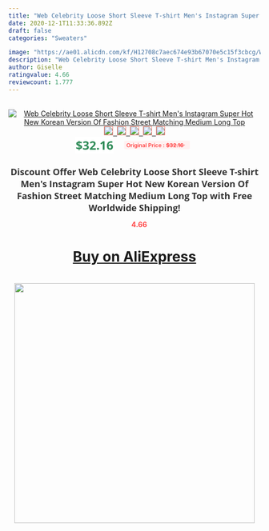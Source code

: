 ```yaml
---
title: "Web Celebrity Loose Short Sleeve T-shirt Men's Instagram Super Hot New Korean Version Of Fashion Street Matching Medium Long Top"
date: 2020-12-1T11:33:36.892Z
draft: false
categories: "Sweaters"

image: "https://ae01.alicdn.com/kf/H12708c7aec674e93b67070e5c15f3cbcg/Web-Celebrity-Loose-Short-Sleeve-T-shirt-Men-s-Instagram-Super-Hot-New-Korean-Version-Of.jpg"
description: "Web Celebrity Loose Short Sleeve T-shirt Men's Instagram Super Hot New Korean Version Of Fashion Street Matching Medium Long Top"
author: Giselle
ratingvalue: 4.66
reviewcount: 1.777
---
```

<br>
<div style="text-align: center;">
<a href="https://s.click.aliexpress.com/e/_Ade85P" target="_blank" rel="nofollow noopener noreferrer"><img alt="Web Celebrity Loose Short Sleeve T-shirt Men's Instagram Super Hot New Korean Version Of Fashion Street Matching Medium Long Top" class="magnifier-image" src="https://ae01.alicdn.com/kf/H12708c7aec674e93b67070e5c15f3cbcg/Web-Celebrity-Loose-Short-Sleeve-T-shirt-Men-s-Instagram-Super-Hot-New-Korean-Version-Of.jpg_640x640.jpg">
<br>
<img style="border:1px solid salmon" src="https://ae01.alicdn.com/kf/H12708c7aec674e93b67070e5c15f3cbcg/Web-Celebrity-Loose-Short-Sleeve-T-shirt-Men-s-Instagram-Super-Hot-New-Korean-Version-Of.jpg_120x120.jpg">&nbsp;&nbsp;<img style="border:1px solid salmon" src="https://ae01.alicdn.com/kf/H0b855a642cf043759b65cec8e3d895b2o/Web-Celebrity-Loose-Short-Sleeve-T-shirt-Men-s-Instagram-Super-Hot-New-Korean-Version-Of.jpg_120x120.jpg">&nbsp;&nbsp;<img style="border:1px solid salmon" src="https://ae01.alicdn.com/kf/H7faa6ed25d4d4aeeb807f1f0c86dae79g/Web-Celebrity-Loose-Short-Sleeve-T-shirt-Men-s-Instagram-Super-Hot-New-Korean-Version-Of.jpg_120x120.jpg">&nbsp;&nbsp;<img style="border:1px solid salmon" src="https://ae01.alicdn.com/kf/Hce10524367cc4ceba11af1f468c667cdo/Web-Celebrity-Loose-Short-Sleeve-T-shirt-Men-s-Instagram-Super-Hot-New-Korean-Version-Of.jpg_120x120.jpg">&nbsp;&nbsp;<img style="border:1px solid salmon" src="https://ae01.alicdn.com/kf/H14c76df39f2048399884025f09d42df29/Web-Celebrity-Loose-Short-Sleeve-T-shirt-Men-s-Instagram-Super-Hot-New-Korean-Version-Of.jpg_120x120.jpg"></a></div><br0>
<div style="text-align: center;"><span style="background-color: white; border: 0px; box-sizing: border-box; color: seagreen; display: inline-block; font-family: &quot;open sans&quot; , &quot;arial&quot; , &quot;helvetica&quot; , sans-serif , &quot;heiti&quot;; font-size: 24px; font-stretch: inherit; font-weight: 700; line-height: inherit; margin: 0px 10px 0px 0px; padding: 0px; vertical-align: middle;">$32.16 </span>
<span style="background: rgb(255 , 241 , 241); border-radius: 3px; border: 0px; box-sizing: border-box; color: #ff4747; display: inline-block; font-family: inherit; font-size: 12px; font-stretch: inherit; font-style: inherit; font-variant: inherit; font-weight: 600; line-height: inherit; margin: 0px; padding: 2px 5px; transform: scale(0.9); vertical-align: middle;">Original Price : <b style="text-decoration: line-through;">$32.16 </b> &nbsp;&nbsp;</span></div>
<h1 style="color: #333333; display: inline-block; font-family: &quot;open sans&quot; , &quot;arial&quot; , &quot;helvetica&quot; , sans-serif , &quot;heiti&quot;; font-size: 18px; font-stretch: inherit; font-weight: 700; text-align: center;">Discount Offer Web Celebrity Loose Short Sleeve T-shirt Men's Instagram Super Hot New Korean Version Of Fashion Street Matching Medium Long Top with Free Worldwide Shipping!</h1>
<div style="color: #ff4747; text-align: center;">
<img src="https://4.bp.blogspot.com/-M0ZcTcb-5uY/XleCXlxnR4I/AAAAAAAAAEc/OrjgMkXV1oMQFaCRZj5HQwOCBcu3w1FegCPcBGAYYCw/s1600/star.png" style="height: 15px;">&nbsp;<b>4.66</b></div>
<div class="button_cont" align="center"><a class="buynow_a" href="https://s.click.aliexpress.com/e/_Ade85P" target="_blank" rel="nofollow noopener noreferrer"><H1>Buy on AliExpress</H1></a></div><br>
<div class="separator" style="clear: both; text-align: center;">
<img src="https://lh3.googleusercontent.com/-pTy5HemUv9M/XlePHvY0dAI/AAAAAAAAAE4/0nX5iRUoIWY8eMW9Dpxeirr157OZliDIgCLcBGAsYHQ/s1600/badge.gif" width="480">
</div>
